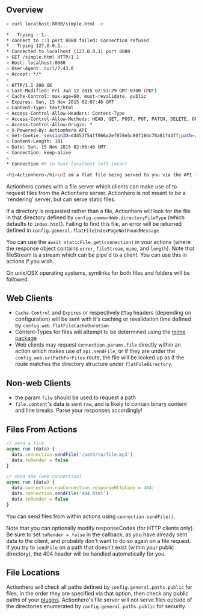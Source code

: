 ## Overview

```bash
> curl localhost:8080/simple.html -v

*   Trying ::1..
* connect to ::1 port 8080 failed: Connection refused
*   Trying 127.0.0.1...
* Connected to localhost (127.0.0.1) port 8080
> GET /simple.html HTTP/1.1
> Host: localhost:8080
> User-Agent: curl/7.43.0
> Accept: */*
>
< HTTP/1.1 200 OK
< Last-Modified: Fri Jun 12 2015 02:51:29 GMT-0700 (PDT)
< Cache-Control: max-age=60, must-revalidate, public
< Expires: Sun, 15 Nov 2015 02:07:46 GMT
< Content-Type: text/html
< Access-Control-Allow-Headers: Content-Type
< Access-Control-Allow-Methods: HEAD, GET, POST, PUT, PATCH, DELETE, OPTIONS, TRACE
< Access-Control-Allow-Origin: *
< X-Powered-By: Actionhero API
< Set-Cookie: sessionID=d4453f54ff066a2ef078e5c80f18dc78a81f44ff;path=/;expires=Sun, 15 Nov 2015 03:06:46 GMT;
< Content-Length: 101
< Date: Sun, 15 Nov 2015 02:06:46 GMT
< Connection: keep-alive
<
* Connection #0 to host localhost left intact

<h1>Actionhero</h1>\nI am a flat file being served to you via the API from ./public/simple.html<br />
```

Actionhero comes with a file server which clients can make use of to request files from the Actionhero server. Actionhero is not meant to be a 'rendering' server, but can serve static files.

If a directory is requested rather than a file, Actionhero will look for the file in that directory defined by `config.commonWeb.directoryFileType` (which defaults to `index.html`). Failing to find this file, an error will be returned defined in `config.general.flatFileIndexPageNotFoundMessage`

You can use the `await staticFile.get(connection)` in your actions (where the response object contains `error`, `fileStream`, `mime`, and `length`). Note that fileStream is a stream which can be pipe'd to a client. You can use this in actions if you wish.

On unix/OSX operating systems, symlinks for both files and folders will be followed.

## Web Clients

- `Cache-Control` and `Expires` or respectively `ETag` headers (depending on configuration) will be sent with it's caching or revalidation time defined by `config.web.flatFileCacheDuration`
- Content-Types for files will attempt to be determined using the [mime package](https://npmjs.org/package/mime)
- Web clients may request `connection.params.file` directly within an action which makes use of `api.sendFile`, or if they are under the `config.web.urlPathForFiles` route, the file will be looked up as if the route matches the directory structure under `flatFileDirectory`.

## Non-web Clients

- the param `file` should be used to request a path
- `file.content`'s data is sent `raw`, and is likely to contain binary content and line breaks. Parse your responses accordingly!

## Files From Actions

```ts
// send a file
async run (data) {
  data.connection.sendFile('/path/to/file.mp3')
  data.toRender = false
}

// send 404 (web connection)
async run (data) {
  data.connection.rawConnection.responseHttpCode = 404;
  data.connection.sendFile('404.html')
  data.toRender = false
}
```

You can send files from within actions using `connection.sendFile()`.

Note that you can optionally modify responseCodes (for HTTP clients only). Be sure to set `toRender = false` in the callback, as you have already sent data to the client, and probably don't want to do so again on a file request. If you try to `sendFile` on a path that doesn't exist (within your public directory), the 404 header will be handled automatically for you.

## File Locations

Actionhero will check all paths defined by `config.general.paths.public` for files, in the order they are specified via that option, then check any public paths of your [plugins](/tutorials/plugins). Actionhero's file server will not serve files outside of the directories enumerated by `config.general.paths.public` for security.
